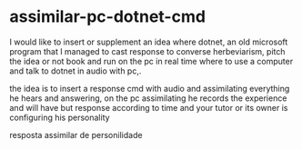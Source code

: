 # assimilar-pc-dotnet-cmd
I would like to insert or supplement an idea where dotnet, an old microsoft program that I managed to cast response to converse herbeviarism, pitch the idea or not book and run on the pc in real time where to use a computer and talk to dotnet in audio with pc,.

the idea is to insert a response cmd with audio and assimilating everything he hears and answering, on the pc assimilating he records the experience and will have but response according to time and your tutor or its owner is configuring his personality

resposta assimilar de personilidade
